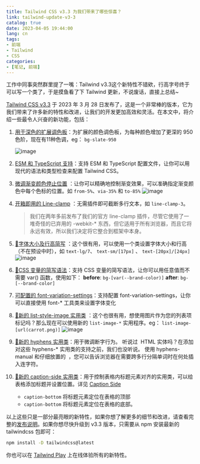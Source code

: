 ```yaml
---
title: Tailwind CSS v3.3 为我们带来了哪些惊喜？
link: tailwind-update-v3-3
catalog: true
date: 2023-04-05 19:44:00 
lang: cn
tags:
- 前端
- Tailwind
- CSS
categories:
- [笔记, 前端]
---
```


工作中同事突然群里提了一嘴：Tailwind v3.3这个新特性不错欸，行高字号终于可以写一个类了，于是摸鱼看了下 Tailwind 更新，不说废话，直接上总结~

[Tailwind CSS v3.3](https://tailwindcss.com/blog/tailwindcss-v3-3) 于 2023 年 3 月 28 日发布了，这是一个非常棒的版本，它为我们带来了许多新的特性和改进，让我们的开发更加高效和灵活。在本文中，将介绍一些最令人兴奋的新功能，包括：

1. [用于深色的扩展调色板](https://tailwindcss.com/blog/tailwindcss-v3-3#extended-color-palette-for-darker-darks)：为扩展的颜色调色板，为每种颜色增加了更深的 950 色阶，现在有11种色调，eg： `bg-slate-950`

    ![image](https://x.cosine.ren/_next/image?url=https%3A%2F%2Fipfs.4everland.xyz%2Fipfs%2Fbafkreielweltorekhrbei6domwmzn6gvk6jzjdv436eudm2k7wptgplcza&w=3840&q=75)

2. [ESM 和 TypeScript 支持](https://tailwindcss.com/blog/tailwindcss-v3-3#esm-and-typescript-support)：支持 ESM 和 TypeScript 配置文件，让你可以用现代的语法和类型检查来配置 Tailwind CSS。

3. [微调渐变颜色停止位置](https://tailwindcss.com/blog/tailwindcss-v3-3#fine-tune-gradient-color-stop-positions) ：让你可以精确地控制渐变效果，可以准确指定渐变颜色中每个色标的位置。如 `from-5%`、`via-35%` 和 `to-85%`
    ![image](https://x.cosine.ren/_next/image?url=https%3A%2F%2Fipfs.4everland.xyz%2Fipfs%2Fbafkreih3sqnpjd57nxxzbg6a7goe546gt5pycaanaohsoolbknugssqs5u&w=3840&q=75)

4. [开箱即用的 Line-clamp](https://tailwindcss.com/blog/tailwindcss-v3-3#line-clamp-out-of-the-box) ：无需插件即可截断多行文本，如 `line-clamp-3`。
    > 我们在两年多前发布了我们的官方 line-clamp 插件，尽管它使用了一堆奇怪的已弃用的 -webkit-* 东西，但它适用于所有浏览器，而且它将永远有效，所以我们决定将它整合到框架中本身。

5. [🌟字体大小及行高简写](https://tailwindcss.com/blog/tailwindcss-v3-3#new-line-height-shorthand-for-font-size-utilities) ：这个很有用，可以使用一个类设置字体大小和行高（不在预设中时），如 `text-lg/7`、 `text-sm/[17px]` 、 `text-[20px]/[24px]`
    ![image](https://x.cosine.ren/_next/image?url=https%3A%2F%2Fipfs.4everland.xyz%2Fipfs%2Fbafkreidwfwf7e7c2ch4acqgp6ajgs6hk6jrznddejcttwl4mq3ulc4rrbi&w=3840&q=75)

6. [🌟CSS 变量的简写语法](https://tailwindcss.com/blog/tailwindcss-v3-3#css-variables-without-the-var)：支持 CSS 变量的简写语法，让你可以用任意值而不需要 var() 函数，使用如下：
**before**:  `bg-[var(--brand-color)]`
**after**: `bg-[--brand-color]`

7. [可配置的 font-variation-settings](https://tailwindcss.com/blog/tailwindcss-v3-3#configure-font-variation-settings-for-custom-font-families)：支持配置 font-variation-settings，让你可以直接使用 font-* 工具类来设置字体变化

8. [🌟新的 list-style-image 实用类](https://tailwindcss.com/blog/tailwindcss-v3-3#new-list-style-image-utilities) ：这个也很有用，想使用图片作为您的列表项标记吗？那么现在可以使用新的 `list-image-*` 实用程序。eg：  `list-image-[url(carrot.png)]`
    ![image](https://x.cosine.ren/_next/image?url=https%3A%2F%2Fipfs.4everland.xyz%2Fipfs%2Fbafkreidqys3lkalcynkpr2wrm2opf4od6p5fhtlqqmtx4dqjevxuwg5kra&w=3840&q=75)

9. [🌟新的 hyphens 实用类](https://tailwindcss.com/blog/tailwindcss-v3-3#new-hyphens-utilities)：用于微调断字行为。
    听说过 &shy; HTML 实体吗？在添加对这些 hyphens-* 实用类的支持之前，我们也没听说。
    使用 hyphens-manual 和仔细放置的 &shy; ，您可以告诉浏览器在需要跨多行分隔单词时在何处插入连字符。

10. [🌟新的 caption-side 实用类](https://tailwindcss.com/blog/tailwindcss-v3-3#new-caption-side-utilities)：用于控制表格内标题元素对齐的实用类，可以给表格添加标题并设置位置。详见 [Caption Side
](https://tailwindcss.com/docs/caption-side)
    - `caption-bottom` 将标题元素定位在表格的顶部
    - `caption-bottom` 将标题元素定位在表格的底部。

以上这些只是一部分最亮眼的新特性，如果你想了解更多的细节和改进，请查看完整的[发布说明](https://github.com/tailwindlabs/tailwindcss/releases/tag/v3.3.0)。如果你想尽快升级到 v3.3 版本，只需要从 npm 安装最新的 tailwindcss 包即可：

```bash
npm install -D tailwindcss@latest
```

你也可以在 [Tailwind Play](https://play.tailwindcss.com/) 上在线体验所有的新特性。
